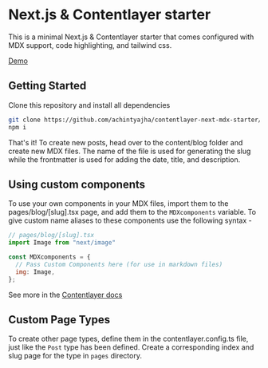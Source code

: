 # Next.js & Contentlayer starter

This is a minimal Next.js & Contentlayer starter that comes configured with MDX support, code highlighting, and tailwind css.

[Demo](https://contentlayer-starter.vercel.app/)

## Getting Started

Clone this repository and install all dependencies

```bash
git clone https://github.com/achintyajha/contentlayer-next-mdx-starter/ my-blog
npm i
```

That's it! To create new posts, head over to the content/blog folder and create new MDX files. The name of the file is used for generating the slug while the frontmatter is used for adding the date, title, and description.

## Using custom components

To use your own components in your MDX files, import them to the pages/blog/[slug].tsx page, and add them to the `MDXcomponents` variable. To give custom name aliases to these components use the following syntax - 

```js
// pages/blog/[slug].tsx
import Image from "next/image"

const MDXcomponents = {
  // Pass Custom Components here (for use in markdown files)
  img: Image,
};
```

See more in the [Contentlayer docs](https://www.contentlayer.dev/docs/reference/next-contentlayer#usemdxcomponent)

## Custom Page Types

To create other page types, define them in the contentlayer.config.ts file, just like the `Post` type has been defined. Create a corresponding index and slug page for the type in `pages` directory.
